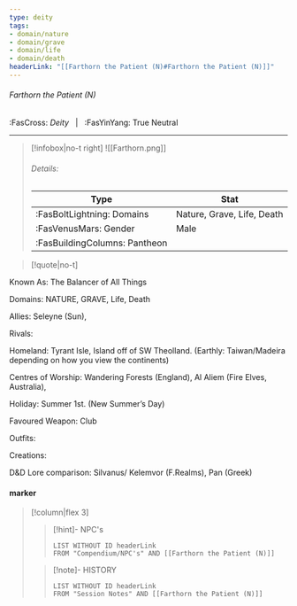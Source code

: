 ```yaml
---
type: deity
tags:
- domain/nature
- domain/grave
- domain/life
- domain/death
headerLink: "[[Farthorn the Patient (N)#Farthorn the Patient (N)]]"
---
```


###### Farthorn the Patient (N)
<span class="sub2">:FasCross: *Deity* &nbsp; | &nbsp; :FasYinYang: True Neutral</span>
___

> [!infobox|no-t right]
> ![[Farthorn.png]]
> ###### Details:
> | Type | Stat |
> | ---- | ---- |
> | :FasBoltLightning: Domains | Nature, Grave, Life, Death |
> | :FasVenusMars: Gender | Male |
> | :FasBuildingColumns: Pantheon |  |

> [!quote|no-t]
>
Known As: The Balancer of All Things

Domains: NATURE, GRAVE, Life, Death

Allies: Seleyne (Sun),

Rivals: 

Homeland: Tyrant Isle, Island off of SW Theolland. (Earthly: Taiwan/Madeira depending on how you view the continents)  

Centres of Worship: Wandering Forests (England), Al Aliem (Fire Elves, Australia), 

Holiday: Summer 1st. (New Summer’s Day) 

Favoured Weapon: Club

Outfits: 

Creations: 

D&D Lore comparison: Silvanus/ Kelemvor (F.Realms), Pan (Greek)

#### marker
> [!column|flex 3]
>> [!hint]-  NPC's
>>```dataview
>>LIST WITHOUT ID headerLink
>>FROM "Compendium/NPC's" AND [[Farthorn the Patient (N)]] 
>
>>[!note]- HISTORY
>>```dataview
>>LIST WITHOUT ID headerLink
>>FROM "Session Notes" AND [[Farthorn the Patient (N)]]